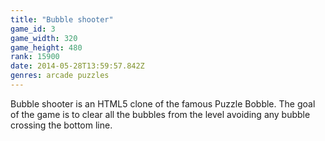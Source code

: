 ```yaml
---
title: "Bubble shooter"
game_id: 3
game_width: 320
game_height: 480
rank: 15900
date: 2014-05-28T13:59:57.842Z
genres: arcade puzzles
---
```

Bubble shooter is an HTML5 clone of the famous Puzzle Bobble.  The goal of the game is to clear all the bubbles from the level avoiding any bubble crossing the bottom line.